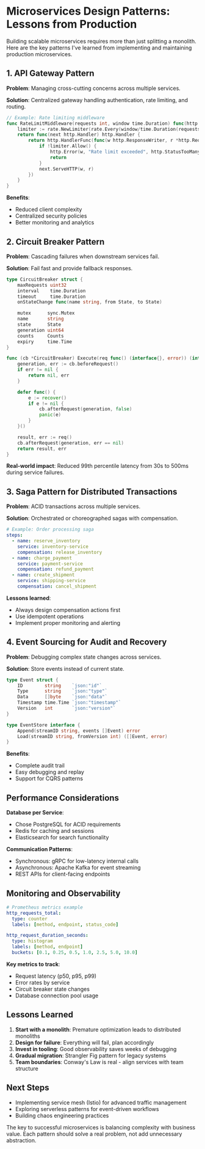 # Microservices Design Patterns: Lessons from Production

Building scalable microservices requires more than just splitting a monolith. Here are the key patterns I've learned from implementing and maintaining production microservices.

## 1. API Gateway Pattern

**Problem**: Managing cross-cutting concerns across multiple services.

**Solution**: Centralized gateway handling authentication, rate limiting, and routing.

```go
// Example: Rate limiting middleware
func RateLimitMiddleware(requests int, window time.Duration) func(http.Handler) http.Handler {
    limiter := rate.NewLimiter(rate.Every(window/time.Duration(requests)), requests)
    return func(next http.Handler) http.Handler {
        return http.HandlerFunc(func(w http.ResponseWriter, r *http.Request) {
            if !limiter.Allow() {
                http.Error(w, "Rate limit exceeded", http.StatusTooManyRequests)
                return
            }
            next.ServeHTTP(w, r)
        })
    }
}
```

**Benefits**:
- Reduced client complexity
- Centralized security policies
- Better monitoring and analytics

## 2. Circuit Breaker Pattern

**Problem**: Cascading failures when downstream services fail.

**Solution**: Fail fast and provide fallback responses.

```go
type CircuitBreaker struct {
    maxRequests uint32
    interval    time.Duration
    timeout     time.Duration
    onStateChange func(name string, from State, to State)

    mutex      sync.Mutex
    name       string
    state      State
    generation uint64
    counts     Counts
    expiry     time.Time
}

func (cb *CircuitBreaker) Execute(req func() (interface{}, error)) (interface{}, error) {
    generation, err := cb.beforeRequest()
    if err != nil {
        return nil, err
    }

    defer func() {
        e := recover()
        if e != nil {
            cb.afterRequest(generation, false)
            panic(e)
        }
    }()

    result, err := req()
    cb.afterRequest(generation, err == nil)
    return result, err
}
```

**Real-world impact**: Reduced 99th percentile latency from 30s to 500ms during service failures.

## 3. Saga Pattern for Distributed Transactions

**Problem**: ACID transactions across multiple services.

**Solution**: Orchestrated or choreographed sagas with compensation.

```yaml
# Example: Order processing saga
steps:
  - name: reserve_inventory
    service: inventory-service
    compensation: release_inventory
  - name: charge_payment
    service: payment-service
    compensation: refund_payment
  - name: create_shipment
    service: shipping-service
    compensation: cancel_shipment
```

**Lessons learned**:
- Always design compensation actions first
- Use idempotent operations
- Implement proper monitoring and alerting

## 4. Event Sourcing for Audit and Recovery

**Problem**: Debugging complex state changes across services.

**Solution**: Store events instead of current state.

```go
type Event struct {
    ID        string    `json:"id"`
    Type      string    `json:"type"`
    Data      []byte    `json:"data"`
    Timestamp time.Time `json:"timestamp"`
    Version   int       `json:"version"`
}

type EventStore interface {
    Append(streamID string, events []Event) error
    Load(streamID string, fromVersion int) ([]Event, error)
}
```

**Benefits**:
- Complete audit trail
- Easy debugging and replay
- Support for CQRS patterns

## Performance Considerations

**Database per Service**:
- Chose PostgreSQL for ACID requirements
- Redis for caching and sessions
- Elasticsearch for search functionality

**Communication Patterns**:
- Synchronous: gRPC for low-latency internal calls
- Asynchronous: Apache Kafka for event streaming
- REST APIs for client-facing endpoints

## Monitoring and Observability

```yaml
# Prometheus metrics example
http_requests_total:
  type: counter
  labels: [method, endpoint, status_code]

http_request_duration_seconds:
  type: histogram
  labels: [method, endpoint]
  buckets: [0.1, 0.25, 0.5, 1.0, 2.5, 5.0, 10.0]
```

**Key metrics to track**:
- Request latency (p50, p95, p99)
- Error rates by service
- Circuit breaker state changes
- Database connection pool usage

## Lessons Learned

1. **Start with a monolith**: Premature optimization leads to distributed monoliths
2. **Design for failure**: Everything will fail, plan accordingly
3. **Invest in tooling**: Good observability saves weeks of debugging
4. **Gradual migration**: Strangler Fig pattern for legacy systems
5. **Team boundaries**: Conway's Law is real - align services with team structure

## Next Steps

- Implementing service mesh (Istio) for advanced traffic management
- Exploring serverless patterns for event-driven workflows
- Building chaos engineering practices

The key to successful microservices is balancing complexity with business value. Each pattern should solve a real problem, not add unnecessary abstraction.
